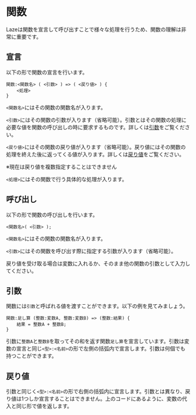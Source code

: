 # 関数

Lazeは関数を宣言して呼び出すことで様々な処理を行うため、関数の理解は非常に重要です。	

## 宣言

以下の形で関数の宣言を行います。

```
関数:<関数名> ( <引数> ) => ( <戻り値> ) {
	<処理>
}
```

`<関数名>`にはその関数の関数名が入ります。

`<引数>`にはその関数の引数が入ります（省略可能）。引数とはその関数の処理に必要な値を関数の呼び出しの時に要求するものです。詳しくは[引数](#引数)をご覧ください。

`<戻り値>`にはその関数の戻り値が入ります（省略可能）。戻り値にはその関数の処理を終えた後に返ってくる値が入ります。詳しくは[戻り値](#戻り値)をご覧ください。

※現在は戻り値を複数指定することはできません

`<処理>`にはその関数で行う具体的な処理が入ります。

## 呼び出し

以下の形で関数の呼び出しを行います。

```
<関数名>( <引数> );
```

`<関数名>`にはその関数の関数名が入ります。

`<引数>`にはその関数を呼び出す際に指定する引数が入ります（省略可能）。

戻り値を受け取る場合は変数に入れるか、そのまま他の関数の引数として入力してください。

## 引数

関数には`引数`と呼ばれる値を渡すことができます。以下の例を見てみましょう。

```
関数:足し算 (整数:変数A, 整数:変数B) => (整数:結果) {
	結果 = 整数A + 整数B;
}
```

引数に`整数A`と`整数B`を取ってその和を返す関数`足し算`を宣言しています。引数は変数の宣言と同じ`<型>:<名前>`の形で左側の括弧内で宣言します。引数は何個でも持つことができます。

## 戻り値

引数と同じく`<型>:<名前>`の形で右側の括弧内に宣言します。引数とは異なり、戻り値は1つしか宣言することはできません。上のコードにあるように、変数の代入と同じ形で値を返します。